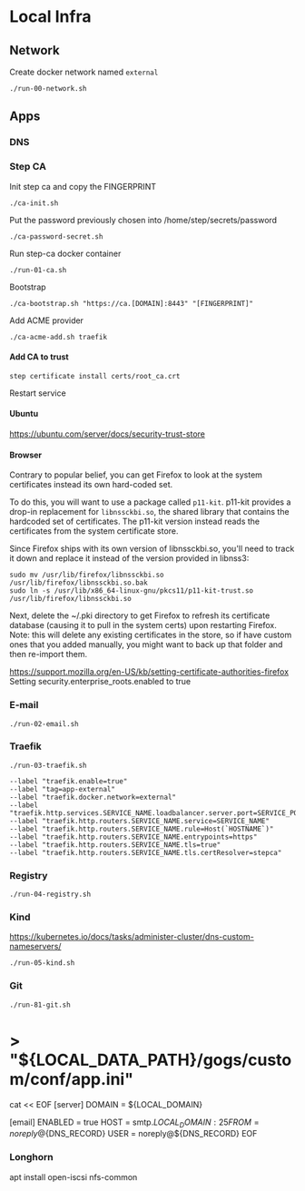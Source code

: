 # Local Infra

## Network

Create docker network named `external`

```shell
./run-00-network.sh
```

## Apps

### DNS

### Step CA

Init step ca and copy the FINGERPRINT

```shell
./ca-init.sh
```

Put the password previously chosen into /home/step/secrets/password

```shell
./ca-password-secret.sh
```

Run step-ca docker container

```shell
./run-01-ca.sh
```

Bootstrap

```shell
./ca-bootstrap.sh "https://ca.[DOMAIN]:8443" "[FINGERPRINT]"
```

Add ACME provider

```shell
./ca-acme-add.sh traefik
```

#### Add CA to trust

```shell
step certificate install certs/root_ca.crt
```

Restart service

#### Ubuntu

https://ubuntu.com/server/docs/security-trust-store

#### Browser

Contrary to popular belief, you can get Firefox to look at the system certificates instead its own hard-coded set.

To do this, you will want to use a package called `p11-kit`. p11-kit provides a drop-in replacement for `libnssckbi.so`, the shared library that contains the hardcoded set of certificates. The p11-kit version instead reads the certificates from the system certificate store.

Since Firefox ships with its own version of libnssckbi.so, you'll need to track it down and replace it instead of the version provided in libnss3:

```shell
sudo mv /usr/lib/firefox/libnssckbi.so /usr/lib/firefox/libnssckbi.so.bak
sudo ln -s /usr/lib/x86_64-linux-gnu/pkcs11/p11-kit-trust.so /usr/lib/firefox/libnssckbi.so
```

Next, delete the ~/.pki directory to get Firefox to refresh its certificate database (causing it to pull in the system certs) upon restarting Firefox. Note: this will delete any existing certificates in the store, so if have custom ones that you added manually, you might want to back up that folder and then re-import them.

https://support.mozilla.org/en-US/kb/setting-certificate-authorities-firefox
Setting security.enterprise_roots.enabled to true

### E-mail

```shell
./run-02-email.sh
```

### Traefik

```shell
./run-03-traefik.sh
```

```cli
--label "traefik.enable=true"
--label "tag=app-external"
--label "traefik.docker.network=external"
--label "traefik.http.services.SERVICE_NAME.loadbalancer.server.port=SERVICE_PORT"
--label "traefik.http.routers.SERVICE_NAME.service=SERVICE_NAME"
--label "traefik.http.routers.SERVICE_NAME.rule=Host(`HOSTNAME`)"
--label "traefik.http.routers.SERVICE_NAME.entrypoints=https"
--label "traefik.http.routers.SERVICE_NAME.tls=true"
--label "traefik.http.routers.SERVICE_NAME.tls.certResolver=stepca"
```


### Registry

```shell
./run-04-registry.sh
```

### Kind

https://kubernetes.io/docs/tasks/administer-cluster/dns-custom-nameservers/

```shell
./run-05-kind.sh
```

### Git

```shell
./run-81-git.sh
```

#  > "${LOCAL_DATA_PATH}/gogs/custom/conf/app.ini"
cat << EOF
[server]
DOMAIN = ${LOCAL_DOMAIN}

[email]
ENABLED = true
HOST = smtp.${LOCAL_DOMAIN}:25
FROM = noreply@${DNS_RECORD}
USER = noreply@${DNS_RECORD}
EOF

### Longhorn

apt install open-iscsi nfs-common

